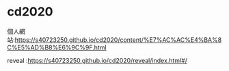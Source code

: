 # cd2020
個人網站:https://s40723250.github.io/cd2020/content/%E7%AC%AC%E4%BA%8C%E5%AD%B8%E6%9C%9F.html

reveal :https://s40723250.github.io/cd2020/reveal/index.html#/